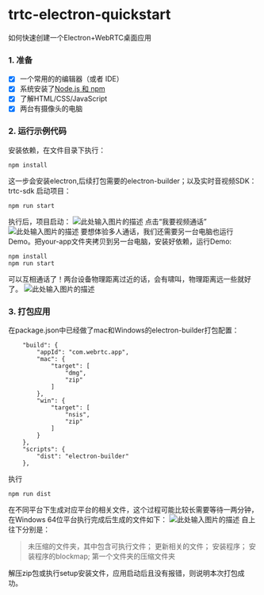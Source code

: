 # trtc-electron-quickstart 
如何快速创建一个Electron+WebRTC桌面应用

### 1. 准备

- [x] 一个常用的的编辑器（或者 IDE）
- [x] 系统安装了[Node.js 和 npm][5]
- [x] 了解HTML/CSS/JavaScript
- [x] 两台有摄像头的电脑

### 2. 运行示例代码
安装依赖，在文件目录下执行：
```
npm install
```
这一步会安装electron,后续打包需要的electron-builder；以及实时音视频SDK：trtc-sdk
启动项目：
```
npm run start
```
执行后，项目启动：
![此处输入图片的描述][9]
点击“我要视频通话”
![此处输入图片的描述][10]
要想体验多人通话，我们还需要另一台电脑也运行Demo。把your-app文件夹拷贝到另一台电脑，安装好依赖，运行Demo:
```
npm install
npm run start
```
可以互相通话了！两台设备物理距离过近的话，会有啸叫，物理距离远一些就好了。
![此处输入图片的描述][11]

### 3. 打包应用
在package.json中已经做了mac和Windows的electron-builder打包配置：
```
    "build": {
        "appId": "com.webrtc.app",
        "mac": {
            "target": [
                "dmg",
                "zip"
            ]
        },
        "win": {
            "target": [
                "nsis",
                "zip"
            ]
        }
    },
    "scripts": {
        "dist": "electron-builder"
    },
```
执行
```
npm run dist
```
在不同平台下生成对应平台的相关文件，这个过程可能比较长需要等待一两分钟，在Windows 64位平台执行完成后生成的文件如下：
![此处输入图片的描述][13]
自上往下分别是：
>未压缩的文件夹，其中包含可执行文件；
更新相关的文件；
安装程序；
安装程序的blockmap;
第一个文件夹的压缩文件夹

解压zip包或执行setup安装文件，应用启动后且没有报错，则说明本次打包成功。


  [5]: http://nodejs.cn/
  [9]: https://main.qcloudimg.com/raw/edcba0b128225f46ca36bc4c65872c72.png
  [10]: https://main.qcloudimg.com/raw/dbebeac91bbc9909c60e18648bcb3273.png
  [11]: https://main.qcloudimg.com/raw/6aacea8a28df89586d421c43f34721d6.png
  [13]: https://main.qcloudimg.com/raw/dd9b70fa30f3b1fa3ecd324740676c31.png